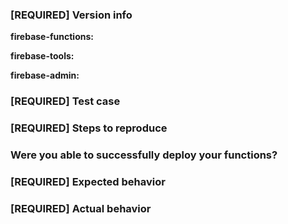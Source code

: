 <!--

Thank you for contributing to the Firebase community!

Have a usage question?
=======================
We get lots of those and we love helping you, but GitHub is not the best place for them and they
will be closed. Here are some resources to get help:

- Start with the quickstart: https://firebase.google.com/docs/functions/write-firebase-functions
- Go through the guide: https://firebase.google.com/docs/functions/
- Read the full API reference: https://firebase.google.com/docs/reference/functions/
- Browse some examples: https://github.com/firebase/functions-samples

If the official documentation doesn't help, try asking through our official support channels:

https://firebase.google.com/support/

*Please avoid double posting across multiple channels!*

Think you found a bug?
=======================
Yeah, we're definitely not perfect! Please use the bug report template below and include a minimal
repro when opening the issue.


Have a feature request?
========================
Great, we love hearing how we can improve our products! Please submit your feature requests to:
https://firebase.google.com/support/contact/bugs-features/. Select 'Functions' as the 'component'.

-->


### [REQUIRED] Version info

<!-- What versions of the following libraries are you using? Note that your issue may already
be fixed in the latest versions. -->

**firebase-functions:**

**firebase-tools:**

**firebase-admin:**

### [REQUIRED] Test case

<!-- Provide a minimal, complete, and verifiable example (http://stackoverflow.com/help/mcve) -->


### [REQUIRED] Steps to reproduce

<!-- Provide the steps needed to reproduce the issue given the above test case. -->


### Were you able to successfully deploy your functions?

<!-- When you ran `firebase deploy`, did you see any error messages? -->


### [REQUIRED] Expected behavior

<!-- What is the expected behavior? -->


### [REQUIRED] Actual behavior

<!-- Please copy and paste any error logs from https://console.firebase.google.com/project/_/functions/logs.
     If you're experiencing a deployment issue, please copy and paste the entirety of firebase-debug.log -->
